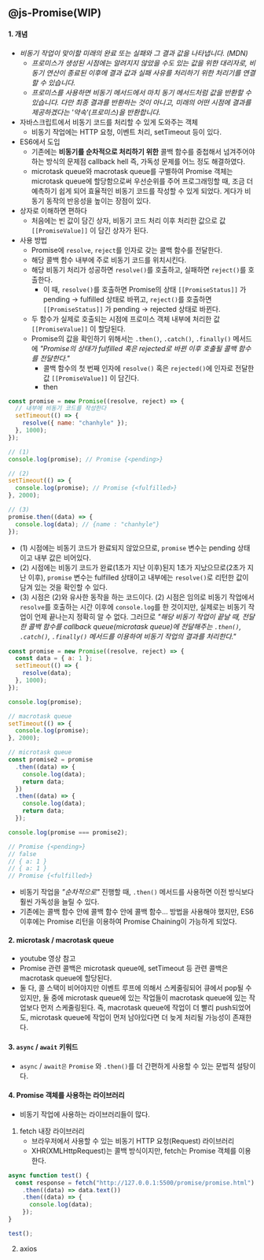 ## @js-Promise(WIP)

#### 1. 개념

- _비동기 작업이 맞이할 미래의 완료 또는 실패와 그 결과 값을 나타냅니다. (MDN)_
  - _프로미스가 생성된 시점에는 알려지지 않았을 수도 있는 값을 위한 대리자로, 비동기 연산이 종료된 이후에 결과 값과 실패 사유를 처리하기 위한 처리기를 연결할 수 있습니다._
  - _프로미스를 사용하면 비동기 메서드에서 마치 동기 메서드처럼 값을 반환할 수 있습니다. 다만 최종 결과를 반환하는 것이 아니고, 미래의 어떤 시점에 결과를 제공하겠다는 '약속'(프로미스)을 반환합니다._
- 자바스크립트에서 비동기 코드를 처리할 수 있게 도와주는 객체
  - 비동기 작업에는 HTTP 요청, 이벤트 처리, setTimeout 등이 있다.
- ES6에서 도입
  - 기존에는 **비동기를 순차적으로 처리하기 위한** 콜백 함수를 중첩해서 넘겨주어야 하는 방식의 문제점 callback hell 즉, 가독성 문제를 어느 정도 해결하였다.
  - microtask queue와 macrotask queue를 구별하여 Promise 객체는 microtask queue에 할당함으로써 우선순위를 주어 프로그래밍할 때, 조금 더 예측하기 쉽게 되어 효율적인 비동기 코드를 작성할 수 있게 되었다. 게다가 비동기 동작의 반응성을 높이는 장점이 있다.
- 상자로 이해하면 편하다
  - 처음에는 빈 값이 담긴 상자, 비동기 코드 처리 이후 처리한 값으로 값 `[[PromiseValue]]` 이 담긴 상자가 된다.
- 사용 방법
  - Promise에 `resolve`, `reject`를 인자로 갖는 콜백 함수를 전달한다.
  - 해당 콜백 함수 내부에 주로 비동기 코드를 위치시킨다.
  - 해당 비동기 처리가 성공하면 `resolve()`를 호출하고, 실패하면 `reject()`를 호출한다.
    - 이 때, `resolve()`를 호출하면 Promise의 상태 `[[PromiseStatus]]` 가 pending -> fulfilled 상태로 바뀌고, `reject()`를 호출하면 `[[PromiseStatus]]` 가 pending -> rejected 상태로 바뀐다.
  - 두 함수가 실제로 호출되는 시점에 프로미스 객체 내부에 처리한 값 `[[PromiseValue]]` 이 할당된다.
  - Promise의 값을 확인하기 위해서는 `.then()`, `.catch()`, `.finally()` 메서드에 _"Promise의 상태가 fulfilled 혹은 rejected로 바뀐 이후 호출될 콜백 함수를 전달한다."_
    - 콜백 함수의 첫 번째 인자에 `resolve()` 혹은 `rejected()`에 인자로 전달한 값 `[[PromiseValue]]` 이 담긴다.
    - then

```js
const promise = new Promise((resolve, reject) => {
  // 내부에 비동기 코드를 작성한다
  setTimeout(() => {
    resolve({ name: "chanhyle" });
  }, 1000);
});

// (1)
console.log(promise); // Promise {<pending>}

// (2)
setTimeout(() => {
  console.log(promise); // Promise {<fulfilled>}
}, 2000);

// (3)
promise.then((data) => {
  console.log(data); // {name : "chanhyle"}
});
```

- (1) 시점에는 비동기 코드가 완료되지 않았으므로, `promise` 변수는 pending 상태이고 내부 값은 비어있다.
- (2) 시점에는 비동기 코드가 완료(1초가 지난 이후)된지 1초가 지났으므로(2초가 지난 이후), `promise` 변수는 fulfilled 상태이고 내부에는 `resolve()`로 리턴한 값이 담겨 있는 것을 확인할 수 있다.
- (3) 시점은 (2)와 유사한 동작을 하는 코드이다. (2) 시점은 임의로 비동기 작업에서 `resolve`를 호출하는 시간 이후에 `console.log`를 한 것이지만, 실제로는 비동기 작업이 언제 끝나는지 정확히 알 수 없다. 그러므로 _"해당 비동기 작업이 끝날 때, 전달한 콜백 함수를 callback queue(microtask queue)에 전달해주는 `.then()`, `.catch()`, `.finally()` 메서드를 이용하여 비동기 작업의 결과를 처리한다."_

```js
const promise = new Promise((resolve, reject) => {
  const data = { a: 1 };
  setTimeout(() => {
    resolve(data);
  }, 1000);
});

console.log(promise);

// macrotask queue
setTimeout(() => {
  console.log(promise);
}, 2000);

// microtask queue
const promise2 = promise
  .then((data) => {
    console.log(data);
    return data;
  })
  .then((data) => {
    console.log(data);
    return data;
  });

console.log(promise === promise2);

// Promise {<pending>}
// false
// { a: 1 }
// { a: 1 }
// Promise {<fulfilled>}
```

- 비동기 작업을 _"순차적으로"_ 진행할 때, `.then()` 메서드를 사용하면 이전 방식보다 훨씬 가독성을 늘릴 수 있다.
- 기존에는 콜백 함수 안에 콜백 함수 안에 콜백 함수... 방법을 사용해야 했지만, ES6 이후에는 Promise 리턴을 이용하여 Promise Chaining이 가능하게 되었다.

#### 2. microtask / macrotask queue

- youtube 영상 참고
- Promise 관련 콜백은 microtask queue에, setTimeout 등 관련 콜백은 macrotask queue에 할당된다.
- 둘 다, 콜 스택이 비어야지만 이벤트 루프에 의해서 스케줄링되어 큐에서 pop될 수 있지만, 둘 중에 microtask queue에 있는 작업들이 macrotask queue에 있는 작업보다 먼저 스케줄링된다. 즉, macrotask queue에 작업이 더 빨리 push되었어도, microtask queue에 작업이 먼저 남아있다면 더 늦게 처리될 가능성이 존재한다.

#### 3. `async` / `await` 키워드

- `async` / `await은` `Promise` 와 `.then()`를 더 간편하게 사용할 수 있는 문법적 설탕이다.

#### 4. Promise 객체를 사용하는 라이브러리

- 비동기 작업에 사용하는 라이브러리들이 많다.

1. fetch 내장 라이브러리
   - 브라우저에서 사용할 수 있는 비동기 HTTP 요청(Request) 라이브러리
   - XHR(XMLHttpRequest)는 콜백 방식이지만, fetch는 Promise 객체를 이용한다.

```js
async function test() {
  const response = fetch("http://127.0.0.1:5500/promise/promise.html")
    .then((data) => data.text())
    .then((data) => {
      console.log(data);
    });
}

test();
```

2. axios
